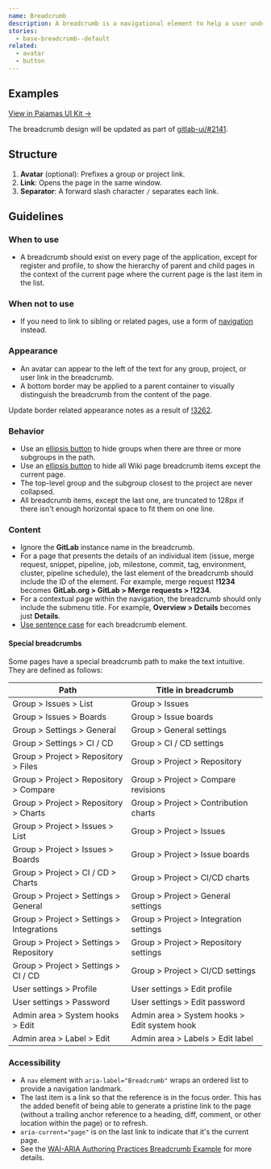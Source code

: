 ```yaml
---
name: Breadcrumb
description: A breadcrumb is a navigational element to help a user understand the current location in the application as well as content structure and hierarchy.
stories:
  - base-breadcrumb--default
related:
  - avatar
  - button
---
```


## Examples

<story-viewer story-name="base-breadcrumb--default"></story-viewer>

[View in Pajamas UI Kit →](https://www.figma.com/file/qEddyqCrI7kPSBjGmwkZzQ/Pajamas-UI-Kit-Beta?node-id=2560%3A2230)

<note>The breadcrumb design will be updated as part of [gitlab-ui/#2141](https://gitlab.com/gitlab-org/gitlab-ui/-/issues/2141).</note>

## Structure

<figure-img alt="Numbered diagram of a breadcrumb structure" label="Breadcrumb structure" src="/img/breadcrumb-structure.svg"></figure-img>

1. **Avatar** (optional): Prefixes a group or project link.
1. **Link**: Opens the page in the same window.
1. **Separator**: A forward slash character `/` separates each link.

## Guidelines

### When to use

- A breadcrumb should exist on every page of the application, except for register and profile, to show the hierarchy of parent and child pages in the context of the current page where the current page is the last item in the list.

### When not to use

- If you need to link to sibling or related pages, use a form of [navigation](/patterns/navigation) instead.

### Appearance

- An avatar can appear to the left of the text for any group, project, or user link in the breadcrumb.
- A bottom border may be applied to a parent container to visually distinguish the breadcrumb from the content of the page.

<todo>Update border related appearance notes as a result of [!3262](https://gitlab.com/gitlab-org/gitlab-services/design.gitlab.com/-/merge_requests/3263#note_1283440645).</todo>

### Behavior

- Use an [ellipsis button](/components/button) to hide groups when there are three or more subgroups in the path.
- Use an [ellipsis button](/components/button) to hide all Wiki page breadcrumb items except the current page.
- The top-level group and the subgroup closest to the project are never collapsed.
- All breadcrumb items, except the last one, are truncated to 128px if there isn't enough horizontal space to fit them on one line.

### Content

- Ignore the **GitLab** instance name in the breadcrumb.
- For a page that presents the details of an individual item (issue, merge request, snippet, pipeline, job, milestone, commit, tag, environment, cluster, pipeline schedule), the last element of the breadcrumb should include the ID of the element. For example, merge request **!1234** becomes **GitLab.org > GitLab > Merge requests > !1234**.
- For a contextual page within the navigation, the breadcrumb should only include the submenu title. For example, **Overview > Details** becomes just **Details**.
- [Use sentence case](/content/punctuation#case) for each breadcrumb element.

#### Special breadcrumbs

Some pages have a special breadcrumb path to make the text intuitive. They are defined as follows:

| Path                                      | Title in breadcrumb                          |
| ----------------------------------------- | -------------------------------------------- |
| Group > Issues > List                     | Group > Issues                               |
| Group > Issues > Boards                   | Group > Issue boards                         |
| Group > Settings > General                | Group > General settings                     |
| Group > Settings > CI / CD                | Group > CI / CD settings                     |
| Group > Project > Repository > Files      | Group > Project > Repository                 |
| Group > Project > Repository > Compare    | Group > Project > Compare revisions          |
| Group > Project > Repository > Charts     | Group > Project > Contribution charts        |
| Group > Project > Issues > List           | Group > Project > Issues                     |
| Group > Project > Issues > Boards         | Group > Project > Issue boards               |
| Group > Project > CI / CD > Charts        | Group > Project > CI/CD charts               |
| Group > Project > Settings > General      | Group > Project > General settings           |
| Group > Project > Settings > Integrations | Group > Project > Integration settings       |
| Group > Project > Settings > Repository   | Group > Project > Repository settings        |
| Group > Project > Settings > CI / CD      | Group > Project > CI/CD settings             |
| User settings > Profile                   | User settings > Edit profile                 |
| User settings > Password                  | User settings > Edit password                |
| Admin area > System hooks > Edit          | Admin area > System hooks > Edit system hook |
| Admin area > Label > Edit                 | Admin area > Labels > Edit label             |

### Accessibility

- A `nav` element with `aria-label="Breadcrumb"` wraps an ordered list to provide a navigation landmark.
- The last item is a link so that the reference is in the focus order. This has the added benefit of being able to generate a pristine link to the page (without a trailing anchor reference to a heading, diff, comment, or other location within the page) or to refresh.
- `aria-current="page"` is on the last link to indicate that it's the current page.
- See the [WAI-ARIA Authoring Practices Breadcrumb Example](https://w3c.github.io/aria-practices/examples/breadcrumb/index.html) for more details.
